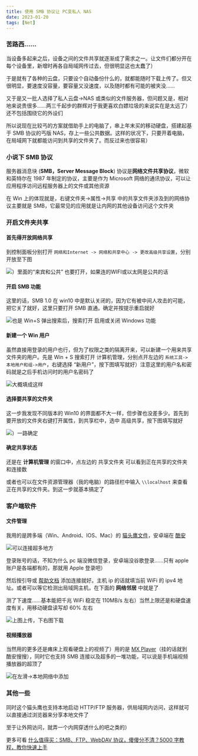 ```yaml
---
title: 使用 SMB 协议让 PC变私人 NAS
date: 2023-01-20
tags: [Net]
---
```


### 苦路西……

当设备多起来之后，设备之间的文件共享就逐渐成了需求之一。让文件们都分开在每个设备里，新增时再各自局域网传过去，但很明显这也太蠢了）

于是就有了各种的云盘，只要设个自动备份什么的，就都能随时下载上传了。但又很明显，要速度没容量，要容量又没速度，以及随时都有可能的被夹没……

又于是又一批人选择了私人云盘->NAS 或类似的文件服务器，但问题又是，相对地来说贵很多……两三千起步的群辉对于我更喜欢白嫖垃圾的来说实在是太远了）还不包括围绕它的外设们

所以说现在比较丐的方案就借助手上的电脑了，串上年末买的移动硬盘，搭建起基于 SMB 协议的丐版 NAS，存上一些公共数据。这样的状况下，只要开着电脑，在局域网下就都能访问到共享的文件夹了。而反过来也很容易）

### 小说下 SMB 协议

服务器消息块 (**SMB，Server Message Block**) 协议是**网络文件共享协议**，微软和英特尔在 1987 年制定的协议，主要是作为 Microsoft 网络的通讯协议，可以让应用程序访问远程服务器上的文件或其他资源

在 Win 上的体现就是，右键文件夹->属性->共享 中的共享文件夹涉及到的网络协议主要就是 SMB，它最常见的应用就是让内网的其他设备访问这个文件夹

### 开启文件夹共享

#### 首先得开放网络共享

到控制面板分别打开 `网络和Internet -> 网络和共享中心 -> 更改高级共享设置`，分别开放至下图

![）里面的“来宾和公共” 也要打开，如果连的WIFI或以太网是公共的话](/blog/SMB_openFound.webp)

#### 开启 SMB 功能

这里的话，SMB 1.0 在 win10 中是默认关闭的，因为它有被中间人攻击的可能，把它关了就好，这里只要打开 SMB 直通。确定并按提示重启就好

![也是 Win+S 弹出搜索后，搜索打开 启用或关闭 Windows 功能](/blog/SMB_openSMB.webp)

#### 新建一个 Win 用户

虽然直接用登录的用户也行，但为了权限之类的隔离开来，可以新建一个用来共享文件夹的用户。先是 Win + S 搜索打开 计算机管理，分别点开左边的 `系统工具->本地用户和组->用户`，右键选择 “新用户”，按下图填写就好）注意这里的用户名和密码就是之后手机访问时的用户名密码了

![大概填成这样](/blog/SMB_PConfig.webp)

#### 选择要共享的文件夹

这一步我发现不同版本的 Win10 的界面都不大一样，但步骤也没差多少。首先到要开放的文件夹右键打开属性，到共享栏中，选中 高级共享，按下图填写就好

![）一路确定](/blog/SMB_shareDir.webp)

#### 确定共享状态

还是在 **计算机管理** 的窗口中，点左边的 共享文件夹 可以看到正在共享的文件夹和连接数

或者也可以在文件资源管理器（我的电脑）的路径栏中输入 `\\localhost` 来查看正在共享的文件夹。到这一步就基本搞定了

### 客户端软件

#### 文件管理

我用的是跨多端（Win、Android、IOS、Mac）的 [猫头鹰文件](https://skyjos.cn/owlfiles/)，安卓端在 [酷安](https://www.coolapk.com/apk/266816)

![可以连接超多地方](/blog/SMB_owl.webp)

登录账号的话，不知为什么 pc 端没微信登录，安卓端没谷歌登录……只有 apple 账户是各端都有的，那就用 Apple 登录吧）

然后按引导或 [帮助文档](https://www.skyjos.cn/owlfiles/help/android/) 添加连接就好。主机 ip 的话就填当前 WiFi 的 ipv4 地址。或者可以等它检测出局域网主机，在下面的 **网络邻居** 中就是了

测了下速度……基本能把千兆 WiFi 稳定在 110MB/s 左右）当然上限还是和硬盘速度有关，用移动硬盘读写却 60% 左右

![上图上传，下右图下载](/blog/SMB_speed.webp)

#### 视频播放器

当然用的更多还是瘫床上观看硬盘上的视频了）用的是 [MX Player](https://whiccx5.lanzoul.com/b00109v2j)（挂的话就到酷安搜搜），同时它也支持 SMB 连接以及超多的一堆功能，可以说是手机端视频播放器的超顶了

![在左滑->本地网络中添加](/blog/SMB_MXPlayer.webp)

### 其他一些

同时这个猫头鹰也支持本地启动 HTTP/FTP 服务器，供局域网内访问，这样就可以直接通过浏览器来分享本地文件了

至于让外网访问，就弄一个内网穿透什么的吧之类的）

更多可看 [什么值得买：SMB、FTP、WebDAV 协议，傻傻分不清？5000 字教程，教你快速上手 ](https://post.smzdm.com/p/ar6k932q/)
